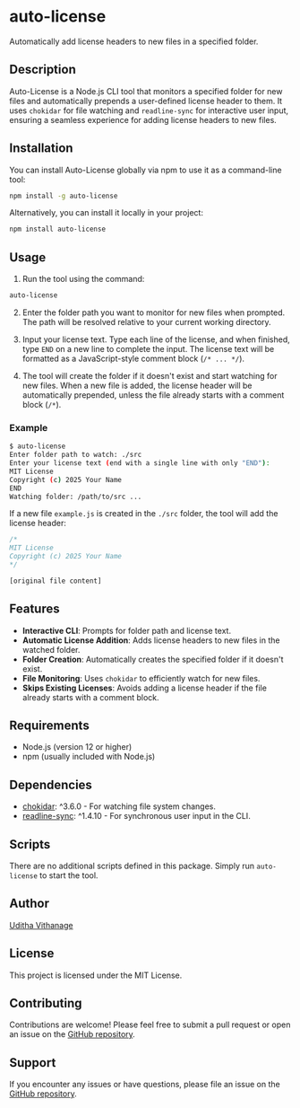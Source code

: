 # auto-license

Automatically add license headers to new files in a specified folder.

## Description

Auto-License is a Node.js CLI tool that monitors a specified folder for new files and automatically prepends a user-defined license header to them. It uses `chokidar` for file watching and `readline-sync` for interactive user input, ensuring a seamless experience for adding license headers to new files.

## Installation

You can install Auto-License globally via npm to use it as a command-line tool:

```bash
npm install -g auto-license
```

Alternatively, you can install it locally in your project:

```bash
npm install auto-license
```

## Usage

1. Run the tool using the command:

```bash
auto-license
```

2. Enter the folder path you want to monitor for new files when prompted. The path will be resolved relative to your current working directory.

3. Input your license text. Type each line of the license, and when finished, type `END` on a new line to complete the input. The license text will be formatted as a JavaScript-style comment block (`/* ... */`).

4. The tool will create the folder if it doesn't exist and start watching for new files. When a new file is added, the license header will be automatically prepended, unless the file already starts with a comment block (`/*`).

### Example

```bash
$ auto-license
Enter folder path to watch: ./src
Enter your license text (end with a single line with only "END"):
MIT License
Copyright (c) 2025 Your Name
END
Watching folder: /path/to/src ...
```

If a new file `example.js` is created in the `./src` folder, the tool will add the license header:

```javascript
/*
MIT License
Copyright (c) 2025 Your Name
*/

[original file content]
```

## Features

- **Interactive CLI**: Prompts for folder path and license text.
- **Automatic License Addition**: Adds license headers to new files in the watched folder.
- **Folder Creation**: Automatically creates the specified folder if it doesn't exist.
- **File Monitoring**: Uses `chokidar` to efficiently watch for new files.
- **Skips Existing Licenses**: Avoids adding a license header if the file already starts with a comment block.

## Requirements

- Node.js (version 12 or higher)
- npm (usually included with Node.js)

## Dependencies

- [chokidar](https://www.npmjs.com/package/chokidar): ^3.6.0 - For watching file system changes.
- [readline-sync](https://www.npmjs.com/package/readline-sync): ^1.4.10 - For synchronous user input in the CLI.

## Scripts

There are no additional scripts defined in this package. Simply run `auto-license` to start the tool.

## Author

[Uditha Vithanage](https://github.com/udithavithanage)

## License

This project is licensed under the MIT License.

## Contributing

Contributions are welcome! Please feel free to submit a pull request or open an issue on the [GitHub repository](https://github.com/udithavithanage/auto-license.git).

## Support

If you encounter any issues or have questions, please file an issue on the [GitHub repository](https://github.com/udithavithanage/auto-license.git).
